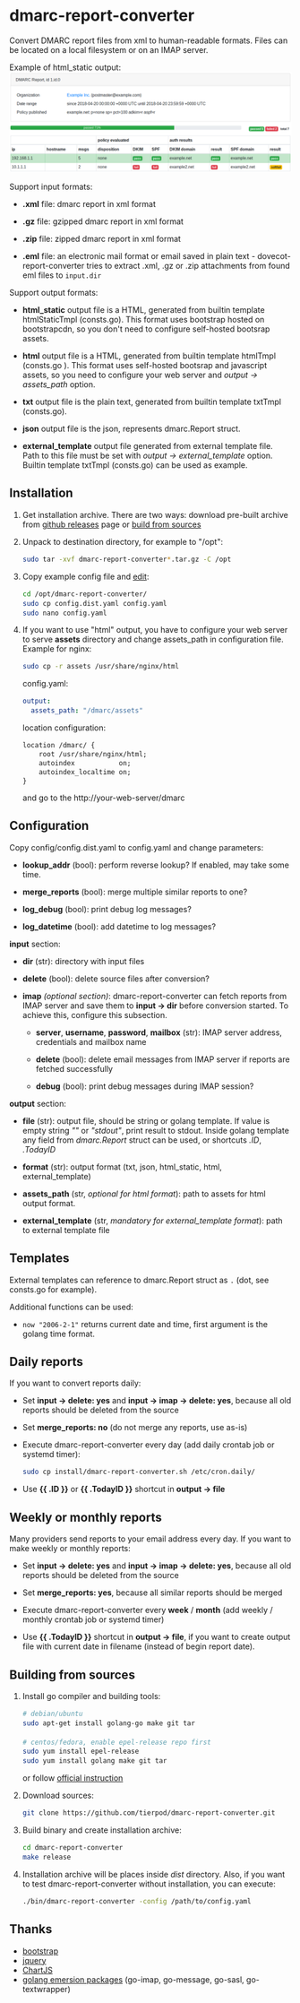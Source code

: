 dmarc-report-converter
======================

Convert DMARC report files from xml to human-readable formats. Files can be located on a local
filesystem or on an IMAP server.

Example of html_static output:
![html](screenshots/html_static.png)

Support input formats:

* **.xml** file: dmarc report in xml format

* **.gz** file: gzipped dmarc report in xml format

* **.zip** file: zipped dmarc report in xml format

* **.eml** file: an electronic mail format or email saved in plain text - dovecot-report-converter
  tries to extract .xml, .gz or .zip attachments from found eml files to `input.dir`

Support output formats:

* **html_static** output file is a HTML, generated from builtin template htmlStaticTmpl (consts.go).
  This format uses bootstrap hosted on bootstrapcdn, so you don't need to configure self-hosted
  bootsrap assets.

* **html** output file is a HTML, generated from builtin template htmlTmpl (consts.go ).
  This format uses self-hosted bootsrap and javascript assets, so you need to configure your web
  server and *output -> assets_path* option.

* **txt** output file is the plain text, generated from builtin template txtTmpl (consts.go).

* **json** output file is the json, represents dmarc.Report struct.

* **external_template** output file generated from external template file. Path to this file
  must be set with *output -> external_template* option. Builtin template txtTmpl (consts.go) can
  be used as example.

Installation
------------

1. Get installation archive. There are two ways: download pre-built archive from
   [github releases](https://github.com/tierpod/dmarc-report-converter/releases) page or
   [build from sources](#building-from-sources)

2. Unpack to destination directory, for example to "/opt":

   ```bash
   sudo tar -xvf dmarc-report-converter*.tar.gz -C /opt
   ```

3. Copy example config file and [edit](#configuration):

   ```bash
   cd /opt/dmarc-report-converter/
   sudo cp config.dist.yaml config.yaml
   sudo nano config.yaml
   ```

4. If you want to use "html" output, you have to configure your web server to serve **assets**
   directory and change assets_path in configuration file. Example for nginx:

   ```bash
   sudo cp -r assets /usr/share/nginx/html
   ```

   config.yaml:

   ```yaml
   output:
     assets_path: "/dmarc/assets"
   ```

   location configuration:

   ```nginx
   location /dmarc/ {
       root /usr/share/nginx/html;
       autoindex           on;
       autoindex_localtime on;
   }
   ```

    and go to the http://your-web-server/dmarc

Configuration
-------------

Copy config/config.dist.yaml to config.yaml and change parameters:

* **lookup_addr** (bool): perform reverse lookup? If enabled, may take some time.

* **merge_reports** (bool): merge multiple similar reports to one?

* **log_debug** (bool): print debug log messages?

* **log_datetime** (bool): add datetime to log messages?

**input** section:

* **dir** (str): directory with input files

* **delete** (bool): delete source files after conversion?

* **imap** *(optional section)*: dmarc-report-converter can fetch reports from IMAP server and save
  them to **input -> dir** before conversion started. To achieve this, configure this subsection.

  * **server**, **username**, **password**, **mailbox** (str): IMAP server address, credentials and
    mailbox name

  * **delete** (bool): delete email messages from IMAP server if reports are fetched successfully

  * **debug** (bool): print debug messages during IMAP session?

**output** section:

* **file** (str): output file, should be string or golang template. If value is empty string *""* or
  *"stdout"*, print result to stdout. Inside golang template any field from *dmarc.Report* struct
  can be used, or shortcuts *.ID*, *.TodayID*

* **format** (str): output format (txt, json, html_static, html, external_template)

* **assets_path** (str, *optional for html format*): path to assets for html output format.

* **external_template** (str, *mandatory for external_template format*): path to external template
  file

Templates
---------

External templates can reference to dmarc.Report struct as `.` (dot, see consts.go for example).

Additional functions can be used:

* `now "2006-2-1"` returns current date and time, first argument is the golang time format.

Daily reports
--------------

If you want to convert reports daily:

* Set **input -> delete: yes** and **input -> imap -> delete: yes**, because all old reports should
  be deleted from the source

* Set **merge_reports: no** (do not merge any reports, use as-is)

* Execute dmarc-report-converter every day (add daily crontab job or systemd timer):

  ```bash
  sudo cp install/dmarc-report-converter.sh /etc/cron.daily/
  ```

* Use **{{ .ID }}** or **{{ .TodayID }}** shortcut in **output -> file**

Weekly or monthly reports
-------------------------

Many providers send reports to your email address every day. If you want to make weekly or monthly
reports:

* Set **input -> delete: yes** and **input -> imap -> delete: yes**, because all old reports should
  be deleted from the source

* Set **merge_reports: yes**, because all similar reports should be merged

* Execute dmarc-report-converter every **week** / **month** (add weekly / monthly crontab job or
  systemd timer)

* Use **{{ .TodayID }}** shortcut in **output -> file**, if you want to create output file with
  current date in filename (instead of begin report date).

Building from sources
---------------------

1. Install go compiler and building tools:

   ```bash
   # debian/ubuntu
   sudo apt-get install golang-go make git tar

   # centos/fedora, enable epel-release repo first
   sudo yum install epel-release
   sudo yum install golang make git tar
   ```

   or follow [official instruction](https://golang.org/dl/)

2. Download sources:

   ```bash
   git clone https://github.com/tierpod/dmarc-report-converter.git
   ```

3. Build binary and create installation archive:

   ```bash
   cd dmarc-report-converter
   make release
   ```

4. Installation archive will be places inside _dist_ directory. Also, if you want to test
   dmarc-report-converter without installation, you can execute:

   ```bash
   ./bin/dmarc-report-converter -config /path/to/config.yaml
   ```

Thanks
------

* [bootstrap](https://getbootstrap.com/)
* [jquery](http://jquery.com/)
* [ChartJS](http://chartjs.org/)
* [golang emersion packages](https://github.com/emersion) (go-imap, go-message, go-sasl, go-textwrapper)
